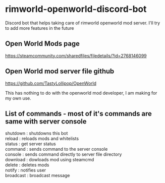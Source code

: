 # rimworld-openworld-discord-bot
Discord bot that helps taking care of rimworld openworld mod server.
I'll try to add more features in the future


## Open World Mods page

https://steamcommunity.com/sharedfiles/filedetails/?id=2768146099

## Open World mod server file github

https://github.com/TastyLollipop/OpenWorld


This has nothing to do with the openworld mod developer, I am making for my own use.

## List of commands - most of it's commands are same with server console
shutdown : shutdowns this bot   
reload : reloads mods and whitelists   
status : get server status   
command : sends command to the server console   
console : sends command directly to server file directory   
download : dowloads mod using steamcmd   
delete : deletes mods   
notify : notifies user   
broadcast : broadcast message   
